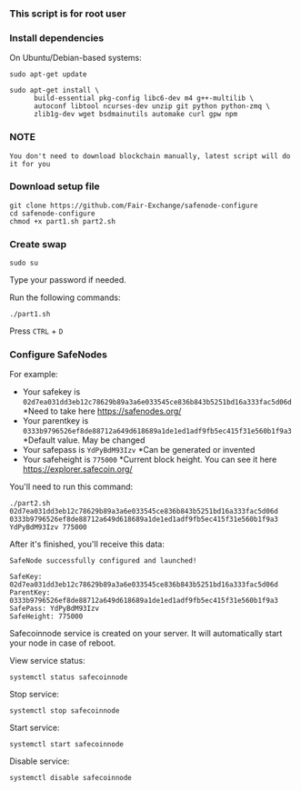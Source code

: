 ### This script is for root user

### Install dependencies

On Ubuntu/Debian-based systems:
```
sudo apt-get update
```
```
sudo apt-get install \
      build-essential pkg-config libc6-dev m4 g++-multilib \
      autoconf libtool ncurses-dev unzip git python python-zmq \
      zlib1g-dev wget bsdmainutils automake curl gpw npm
```

### NOTE
```
You don't need to download blockchain manually, latest script will do it for you
```

### Download setup file
```
git clone https://github.com/Fair-Exchange/safenode-configure
cd safenode-configure
chmod +x part1.sh part2.sh
```

### Create swap
```
sudo su
```
Type your password if needed.

Run the following commands:

```
./part1.sh
```

Press ```CTRL``` + ```D```

### Configure SafeNodes

For example:
- Your safekey is ```02d7ea031dd3eb12c78629b89a3a6e033545ce836b843b5251bd16a333fac5d06d```
*Need to take here https://safenodes.org/
- Your parentkey is ```0333b9796526ef8de88712a649d618689a1de1ed1adf9fb5ec415f31e560b1f9a3```
*Default value. May be changed
- Your safepass is ```YdPyBdM93Izv```
*Can be generated or invented
- Your safeheight is ```775000```
*Сurrent block height. You can see it here https://explorer.safecoin.org/

You'll need to run this command:
```
./part2.sh 02d7ea031dd3eb12c78629b89a3a6e033545ce836b843b5251bd16a333fac5d06d 0333b9796526ef8de88712a649d618689a1de1ed1adf9fb5ec415f31e560b1f9a3 YdPyBdM93Izv 775000
```

After it's finished, you'll receive this data:
```
SafeNode successfully configured and launched!

SafeKey: 02d7ea031dd3eb12c78629b89a3a6e033545ce836b843b5251bd16a333fac5d06d
ParentKey: 0333b9796526ef8de88712a649d618689a1de1ed1adf9fb5ec415f31e560b1f9a3
SafePass: YdPyBdM93Izv
SafeHeight: 775000

```
Safecoinnode service is created on your server. It will automatically start your node in case of reboot.

View service status:
```
systemctl status safecoinnode
```

Stop service:
```
systemctl stop safecoinnode
```

Start service:
```
systemctl start safecoinnode
```

Disable service:
```
systemctl disable safecoinnode
```